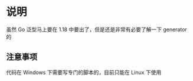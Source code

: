 # 说明
虽然 Go 泛型马上要在 1.18 中要出了，但是还是非常有必要了解一下 generator 的
## 注意事项
代码在 Windows 下需要写专门的脚本的，目前只能在 Linux 下使用
